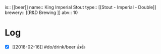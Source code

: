 is:: [[beer]]
name:: King Imperial Stout
type:: [[Stout - Imperial - Double]]
brewery:: [[R&D Brewing ]]
abv:: 10

# Log
- [x] [[2018-02-16]] #do/drink/beer 👍👍
